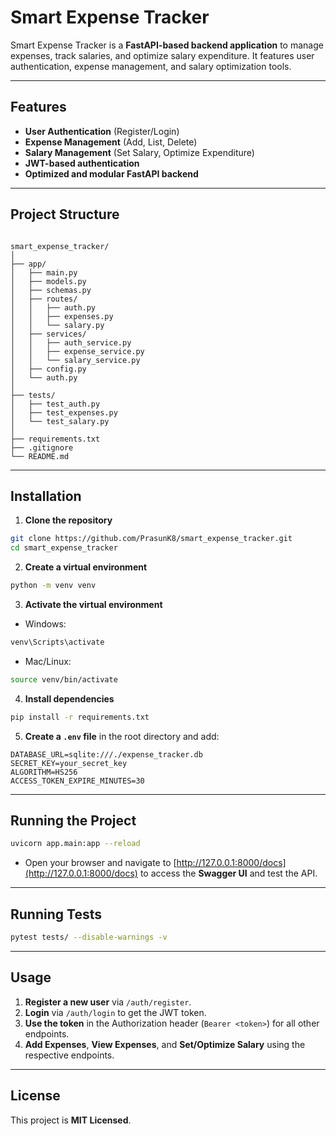 # Smart Expense Tracker

Smart Expense Tracker is a **FastAPI-based backend application** to manage expenses, track salaries, and optimize salary expenditure. It features user authentication, expense management, and salary optimization tools.

---

## Features

- **User Authentication** (Register/Login)
- **Expense Management** (Add, List, Delete)
- **Salary Management** (Set Salary, Optimize Expenditure)
- **JWT-based authentication**
- **Optimized and modular FastAPI backend**

---

## Project Structure

```

smart_expense_tracker/
│
├── app/
│   ├── main.py
│   ├── models.py
│   ├── schemas.py
│   ├── routes/
│   │   ├── auth.py
│   │   ├── expenses.py
│   │   └── salary.py
│   ├── services/
│   │   ├── auth_service.py
│   │   ├── expense_service.py
│   │   └── salary_service.py
│   ├── config.py
│   └── auth.py
│
├── tests/
│   ├── test_auth.py
│   ├── test_expenses.py
│   └── test_salary.py
│
├── requirements.txt
├── .gitignore
└── README.md

````

---

## Installation

1. **Clone the repository**

```bash
git clone https://github.com/PrasunK8/smart_expense_tracker.git
cd smart_expense_tracker
````

2. **Create a virtual environment**

```bash
python -m venv venv
```

3. **Activate the virtual environment**

* Windows:

```bash
venv\Scripts\activate
```

* Mac/Linux:

```bash
source venv/bin/activate
```

4. **Install dependencies**

```bash
pip install -r requirements.txt
```

5. **Create a `.env` file** in the root directory and add:

```env
DATABASE_URL=sqlite:///./expense_tracker.db
SECRET_KEY=your_secret_key
ALGORITHM=HS256
ACCESS_TOKEN_EXPIRE_MINUTES=30
```

---

## Running the Project

```bash
uvicorn app.main:app --reload
```

* Open your browser and navigate to [http://127.0.0.1:8000/docs](http://127.0.0.1:8000/docs) to access the **Swagger UI** and test the API.

---

## Running Tests

```bash
pytest tests/ --disable-warnings -v
```

---

## Usage

1. **Register a new user** via `/auth/register`.
2. **Login** via `/auth/login` to get the JWT token.
3. **Use the token** in the Authorization header (`Bearer <token>`) for all other endpoints.
4. **Add Expenses**, **View Expenses**, and **Set/Optimize Salary** using the respective endpoints.

---

## License

This project is **MIT Licensed**.

```

